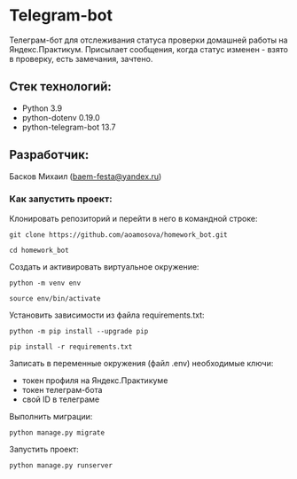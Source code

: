 # Telegram-bot

Телеграм-бот для отслеживания статуса проверки домашней работы на Яндекс.Практикум.
Присылает сообщения, когда статус изменен - взято в проверку, есть замечания, зачтено.

## Стек технологий:

- Python 3.9
- python-dotenv 0.19.0
- python-telegram-bot 13.7

## Разработчик:

Басков Михаил (baem-festa@yandex.ru)

### Как запустить проект:

Клонировать репозиторий и перейти в него в командной строке:

```
git clone https://github.com/aoamosova/homework_bot.git
```

```
cd homework_bot
```

Cоздать и активировать виртуальное окружение:

```
python -m venv env
```
```
source env/bin/activate
```

Установить зависимости из файла requirements.txt:
```
python -m pip install --upgrade pip
```
```
pip install -r requirements.txt
```

Записать в переменные окружения (файл .env) необходимые ключи:

- токен профиля на Яндекс.Практикуме
- токен телеграм-бота
- свой ID в телеграме

Выполнить миграции:

```
python manage.py migrate
```

Запустить проект:

```
python manage.py runserver
```
